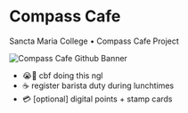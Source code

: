 # Compass Cafe

Sancta Maria College  •  Compass Cafe Project

![Compass Cafe Github Banner](https://github.com/J4Q4/Compass-Cafe/blob/main/extras/githubbanner.png)

- 😭🙏 cbf doing this ngl
- ☕ register barista duty during lunchtimes
- 💳 [optional] digital points + stamp cards
